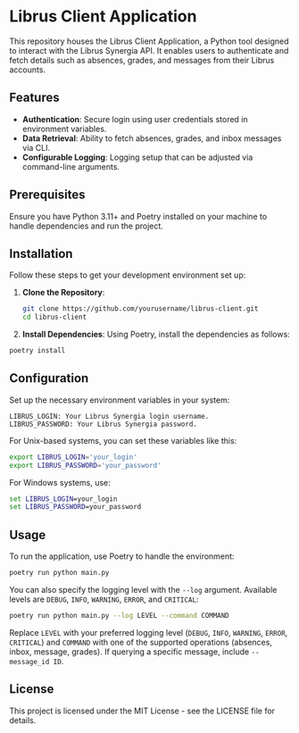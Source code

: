 # Librus Client Application

This repository houses the Librus Client Application, a Python tool designed to interact with the Librus Synergia API.
It enables users to authenticate and fetch details such as absences, grades, and messages from their Librus accounts.

## Features

- **Authentication**: Secure login using user credentials stored in environment variables.
- **Data Retrieval**: Ability to fetch absences, grades, and inbox messages via CLI.
- **Configurable Logging**: Logging setup that can be adjusted via command-line arguments.

## Prerequisites

Ensure you have Python 3.11+ and Poetry installed on your machine to handle dependencies and run the project.

## Installation

Follow these steps to get your development environment set up:

1. **Clone the Repository**:
   ```bash
   git clone https://github.com/yourusername/librus-client.git
   cd librus-client
   ```
2. **Install Dependencies**:
   Using Poetry, install the dependencies as follows:

```bash
poetry install
```

## Configuration

Set up the necessary environment variables in your system:

```text
LIBRUS_LOGIN: Your Librus Synergia login username.
LIBRUS_PASSWORD: Your Librus Synergia password.
```

For Unix-based systems, you can set these variables like this:

```bash
export LIBRUS_LOGIN='your_login'
export LIBRUS_PASSWORD='your_password'
```

For Windows systems, use:

```cmd
set LIBRUS_LOGIN=your_login
set LIBRUS_PASSWORD=your_password
```

## Usage

To run the application, use Poetry to handle the environment:

```bash
poetry run python main.py
```

You can also specify the logging level with the `--log` argument. Available levels
are `DEBUG`, `INFO`, `WARNING`, `ERROR`, and `CRITICAL`:

```bash
poetry run python main.py --log LEVEL --command COMMAND
```

Replace `LEVEL` with your preferred logging level (`DEBUG`, `INFO`, `WARNING`, `ERROR`, `CRITICAL`) and `COMMAND` with
one of the supported operations (absences, inbox, message, grades). If querying a specific message,
include `--message_id ID`.

## License

This project is licensed under the MIT License - see the LICENSE file for details.